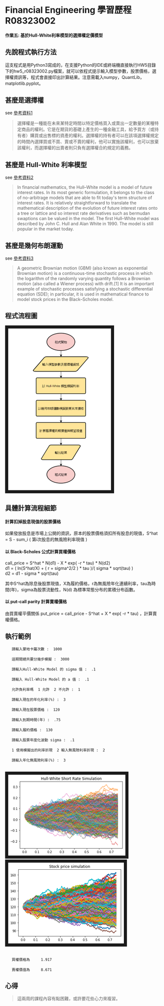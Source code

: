 # Financial Engineering  學習歷程  R08323002

#### 作業五: 基於Hull-White利率模型的選擇權定價模型

## 先說程式執行方法

這支程式是用Python3寫成的，在支援Python的IDE或終端機直接執行HW5目錄下的hw5_r08323002.py檔案，就可以依程式提示輸入模型參數，股票價格，選擇權資訊等，程式會直接印出計算結果。注意需載入numpy，QuantLib，matplotlib.pyplot。


## 甚麼是選擇權
see [參考資料1](https://wiki.mbalib.com/zh-tw/%E6%9C%9F%E6%9D%83)  
>選擇權是一種能在未來某特定時間以特定價格買入或賣出一定數量的某種特定商品的權利。它是在期貨的基礎上產生的一種金融工具，給予買方（或持有者）購買或出售標的資產的權利。選擇權的持有者可以在該項選擇權規定的時間內選擇買或不買、賣或不賣的權利，他可以實施該權利，也可以放棄該權利，而選擇權的出賣者則只負有選擇權合約規定的義務。  

## 甚麼是 Hull-White 利率模型
see [參考資料2](https://en.wikipedia.org/wiki/Hull%E2%80%93White_model)
>In financial mathematics, the Hull–White model is a model of future interest rates. In its most generic formulation, it belongs to the class of no-arbitrage models that are able to fit today's term structure of interest rates. It is relatively straightforward to translate the mathematical description of the evolution of future interest rates onto a tree or lattice and so interest rate derivatives such as bermudan swaptions can be valued in the model. The first Hull–White model was described by John C. Hull and Alan White in 1990. The model is still popular in the market today.

## 甚麼是幾何布朗運動
see [參考資料3](https://en.wikipedia.org/wiki/Geometric_Brownian_motion)
>A geometric Brownian motion (GBM) (also known as exponential Brownian motion) is a continuous-time stochastic process in which the logarithm of the randomly varying quantity follows a Brownian motion (also called a Wiener process) with drift.[1] It is an important example of stochastic processes satisfying a stochastic differential equation (SDE); in particular, it is used in mathematical finance to model stock prices in the Black–Scholes model.

## 程式流程圖

<img src="/HW5/hw5_flow.png" width = "336" height = "528" border="10" />

## 具體計算流程細節

#### 計算扣掉股息現值的股票價格
如果發放股息是市場上公開的資訊，原本的股票價格須扣所有股息的現值，S^hat = S - sum_i ( 第i次股息的無風險利率現值 )  
#### 以 Black-Scholes 公式計算買權價格
call_price = S^hat * N(d1) - X * exp( -r * tau) * N(d2)  
d1 = ( ln(S^hat/X) + ( r + sigma^2/2 ) * tau )/( sigma * sqrt(tau) )  
d2 = d1 - sigma * sqrt(tau)  

其中S^hat為除息後股票現值，X為履約價格，r為無風險年化連續利率，tau為時間(年)，sigma為股票流動性，N(d) 為標準常態分布的累積分布函數。  

#### 以 put-call parity 計算賣權價格
由買賣權平價關係 put_price = call_price - S^hat + X * exp( -r * tau) ，計算賣權價格。  

## 執行範例

```
   請輸入蒙地卡羅次數 :  1000

   這期間總共要分幾步模擬 :  3000

   請輸入Hull-White Model 的 sigma 值 :  .1

   請輸入 Hull-White Model 的 a 值 :  .1

   允許負利率嗎  1 允許  2 不允許 :  1

   請輸入現在的年化利率(%) :  3

   請輸入現在股票價格 :  120

   請輸入到期時間(年) :  .75

   請輸入履約價格 :  130

   請輸入股票年度化波動 sigma :  .1

   1 使用模擬出的利率折現  2 輸入無風險利率折現 :  2

   請輸入年化無風險利率(%) :  3
 
```

<img src="/HW5/hw5_ex01.png" width = "383" height = "264" border="10" />
   
<img src="/HW5/hw5_ex02.png" width = "378" height = "264" border="10" />

```

   買權價格為     1.917 

   賣權價值為     8.671 

```

## 心得
> 這兩周的課程內容有點困難，或許要花些心力來複習。
